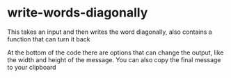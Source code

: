 # write-words-diagonally
This takes an input and then writes the word diagonally, also contains a function that can turn it back

At the bottom of the code there are options that can change the output, like the width and height of the message. You can also copy the final message to your clipboard
